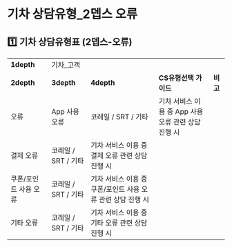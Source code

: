 # 기차 상담유형_2뎁스 오류

**1️⃣ 기차** **상담유형표 (2뎁스-오류)**
-----------------------------

|  |  |  |  |  |
| --- | --- | --- | --- | --- |
| **1depth** | 기차\_고객 | | | |
| **2depth** | **3depth** | **4depth** | **CS유형선택 가이드** | **비고** |
| 오류 | App 사용 오류 | 코레일 / SRT / 기타 | 기차 서비스 이용 중 App 사용 오류 관련 상담 진행 시 |  |
| 결제 오류 | 코레일 / SRT / 기타 | 기차 서비스 이용 중 결제 오류 관련 상담 진행 시 |  |
| 쿠폰/포인트 사용 오류 | 코레일 / SRT / 기타 | 기차 서비스 이용 중 쿠폰/포인트 사용 오류 관련 상담 진행 시 |  |
| 기타 오류 | 코레일 / SRT / 기타 | 기차 서비스 이용 중 기타 오류 관련 상담 진행 시 |  |
